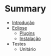 # Summary

* [Introdução](README.md)
* [Eclipse](eclipse/eclipse.md)
   * [Plugins](eclipse/plugins.md)
   * [Instalação](eclipse/instalacao.md)
* Testes
   * Unitário

